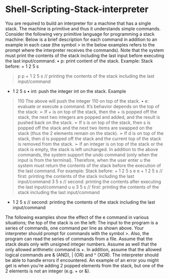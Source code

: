 # Shell-Scripting-Stack-interpreter

You are required to build an interpreter for a machine that has a single stack. The machine is primitive
and thus it understands simple commands. Consider the following very primitive language for
programming a stack machine:
Below is a brief description for each command in addition to an example in each case (the symbol > in
the below examples refers to the prompt where the interpreter receives the commands). Note that the
system must print the contents of the stack including the last input before executing the last
input/command.
• p: print content of the stack.
Example:
Stack before: + 1 2 5 s
> p
p + 1 2 5 s // printing the contents of the stack including the last input/command
+ 1 2 5 s
• int: push the integer int on the stack.
Example
> 110
The above will push the integer 110 on top of the stack.
• e: evaluate or execute a command. It’s behavior depends on the top of the stack:
➢ If + is on top of the stack, then the + is popped off the stack, the next two integers are popped and added, and the result is pushed back on the stack.
➢ If s is on top of the stack, then s is popped off the stack and the next two items are swapped on the stack (thus the 2 elements remain on the stack).
➢ If d is on top of the stack, then d is popped off the stack and the current top of the stack is removed from the stack.
➢ If an integer is on top of the stack or the stack is empty, the stack is left unchanged.
In addition to the above commands, the system support the undo command (only when the input is from the terminal). Therefore, when the user enter u the system must return the contents of the stack before the execution of the last command. For example:
Stack before: + 1 2 5 s
> e
e + 1 2 5 s // first: printing the contents of the stack including the last input/command
3 5 s // second: printing the contents after executing the last input/command
> u
u 3 5 s // first: printing the contents of the stack including the last input/command
+ 1 2 5 s // second: printing the contents of the stack including the last input/command
>
The following examples show the effect of the e command in various situations; the top of the stack is on the left:
The input to the program is a series of commands, one command per line as shown above. Your interpreter should prompt for commands with the symbol >. Also, the program can read the series of commands from a file. Assume that the stack deals only with unsigned integer numbers. Assume as well that the only allowed arithmetic command is +. In addition, assume that the allowed logical commands are & (AND), | (OR) and ^ (XOR). The interpreter should be able to handle errors if encountered. An example of an error you might get is when you’re adding 2 popped elements from the stack, but one of the 2 elements is not an integer (e.g. + or &).
